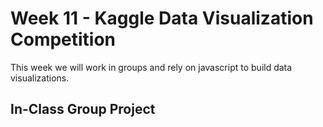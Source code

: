 # Week 11 - Kaggle Data Visualization Competition

This week we will work in groups and rely on javascript to build data visualizations.

## In-Class Group Project

